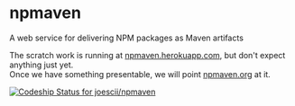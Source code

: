 npmaven
=======

A web service for delivering NPM packages as Maven artifacts

The scratch work is running at [npmaven.herokuapp.com](http://npmaven.herokuapp.com), but don't expect anything just yet.  
Once we have something presentable, we will point [npmaven.org](http://npmaven.org) at it.

[ ![Codeship Status for joescii/npmaven](https://codeship.com/projects/cc026fc0-a63a-0132-51a1-227cfe37c349/status?branch=master)](https://codeship.com/projects/66962)
